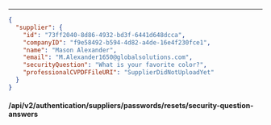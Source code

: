___

```json
{
  "supplier": {
    "id": "73ff2040-8d86-4932-bd3f-6441d648dcca",
    "companyID": "f9e58492-b594-4d82-a4de-16e4f230fce1",
    "name": "Mason Alexander",
    "email": "M.Alexander1650@globalsolutions.com",
    "securityQuestion": "What is your favorite color?",
    "professionalCVPDFFileURI": "SupplierDidNotUploadYet"
  }
}
```
#### /api/v2/authentication/suppliers/passwords/resets/security-question-answers








